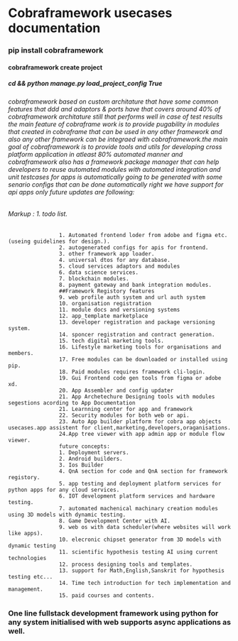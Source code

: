 # Cobraframework usecases documentation 

### pip install cobraframework
#### cobraframework create project <projectname>
##### cd <projectname> && python manage.py load_project_config True
###### cobraframework based on custom architature that have some common features that ddd and adaptors & ports have that covers around 40% of cobraframework architature still that performs well in case of test results the main feature of cobraframe work is to provide pugability in modules that created in cobraframe that can be used in any other framework and also any other framework can be integraed with cobraframework.the main goal of cobraframework is to provide tools and utils for developing cross platform application in atleast 80% automated manner and cobraframework also has a framework package manager that can help developers to reuse automated modules with automated integration and unit testcases for apps is automatically going to be generated with some senario configs that can be done automatically right we have support for api apps only future updates are following:
###### Markup : 1. todo list.
                    1. Automated frontend loder from adobe and figma etc.(useing guidelines for design.).
                    2. autogenerated configs for apis for frontend.
                    3. other framework app loader.
                    4. universal dtos for any database.
                    5. cloud services adaptors and modules 
                    6. data science services.
                    7. blockchain modules.
                    8. payment gateway and bank integration modules.
                    ##Framework Registory features
                    9. web profile auth system and url auth system
                    10. organisation registration
                    11. module docs and versioning systems
                    12. app_template marketplace 
                    13. developer registration and package versioning system.
                    14. sponcer registration and contract generation.
                    15. tech digital marketing tools.
                    16. Lifestyle marketing tools for organisations and members.
                    17. Free modules can be downloaded or installed using pip.
                    18. Paid modules requires framework cli-login.
                    19. Gui Frontend code gen tools from figma or adobe xd.
                    20. App Assembler and config updater
                    21. App Archetechure Designing tools with modules segestions acording to App Documentation
                    21. Learnning center for app and framework
                    22. Security modules for both web or api.
                    23. Auto App builder platform for cobra app objects usecases.app assistent for client,marketing,developers,oraganisations.
                    24.App tree viewer with app admin app or module flow viewer.
                    future concepts:
                    1. Deployment servers.
                    2. Android builders.
                    3. Ios Builder
                    4. QnA section for code and QnA section for framework registory.
                    5. app testing and deployment platform services for python apps for any cloud services.
                    6. IOT development platform services and hardware testing.
                    7. automated machenical machinary creation modules using 3D models with dynamic testing.
                    8. Game Development Center with AI.
                    9. web os with data scheduler(where websites will work like apps).
                    10. elecronic chipset generator from 3D models with dynamic testing
                    11. scientific hypothesis testing AI using current technologies
                    12. process designing tools and templates.
                    13. support for Math,English,Sanskrit for hypothesis testing etc...
                    14. Time tech introduction for tech implementation and management.
                    15. paid courses and contents. 
                    

### One line fullstack development framework using python for any system initialised with web supports async applications as well.